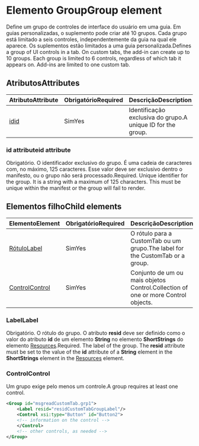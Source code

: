 # <a name="group-element"></a><span data-ttu-id="3f7bd-101">Elemento Group</span><span class="sxs-lookup"><span data-stu-id="3f7bd-101">Group element</span></span>

<span data-ttu-id="3f7bd-p101">Define um grupo de controles de interface do usuário em uma guia.  Em guias personalizadas, o suplemento pode criar até 10 grupos. Cada grupo está limitado a seis controles, independentemente da guia na qual ele aparece. Os suplementos estão limitados a uma guia personalizada.</span><span class="sxs-lookup"><span data-stu-id="3f7bd-p101">Defines a group of UI controls in a tab.  On custom tabs, the add-in can create up to 10 groups. Each group is limited to 6 controls, regardless of which tab it appears on. Add-ins are limited to one custom tab.</span></span>

## <a name="attributes"></a><span data-ttu-id="3f7bd-105">Atributos</span><span class="sxs-lookup"><span data-stu-id="3f7bd-105">Attributes</span></span>

|  <span data-ttu-id="3f7bd-106">Atributo</span><span class="sxs-lookup"><span data-stu-id="3f7bd-106">Attribute</span></span>  |  <span data-ttu-id="3f7bd-107">Obrigatório</span><span class="sxs-lookup"><span data-stu-id="3f7bd-107">Required</span></span>  |  <span data-ttu-id="3f7bd-108">Descrição</span><span class="sxs-lookup"><span data-stu-id="3f7bd-108">Description</span></span>  |
|:-----|:-----|:-----|
|  [<span data-ttu-id="3f7bd-109">id</span><span class="sxs-lookup"><span data-stu-id="3f7bd-109">id</span></span>](#id-attribute)  |  <span data-ttu-id="3f7bd-110">Sim</span><span class="sxs-lookup"><span data-stu-id="3f7bd-110">Yes</span></span>  | <span data-ttu-id="3f7bd-111">Identificação exclusiva do grupo.</span><span class="sxs-lookup"><span data-stu-id="3f7bd-111">A unique ID for the group.</span></span>|

### <a name="id-attribute"></a><span data-ttu-id="3f7bd-112">id attribute</span><span class="sxs-lookup"><span data-stu-id="3f7bd-112">id attribute</span></span>

<span data-ttu-id="3f7bd-p102">Obrigatório. O identificador exclusivo do grupo. É uma cadeia de caracteres com, no máximo, 125 caracteres. Esse valor deve ser exclusivo dentro o manifesto, ou o grupo não será processado.</span><span class="sxs-lookup"><span data-stu-id="3f7bd-p102">Required. Unique identifier for the group. It is a string with a maximum of 125 characters. This must be unique within the manifest or the group will fail to render.</span></span>

## <a name="child-elements"></a><span data-ttu-id="3f7bd-117">Elementos filho</span><span class="sxs-lookup"><span data-stu-id="3f7bd-117">Child elements</span></span>
|  <span data-ttu-id="3f7bd-118">Elemento</span><span class="sxs-lookup"><span data-stu-id="3f7bd-118">Element</span></span> |  <span data-ttu-id="3f7bd-119">Obrigatório</span><span class="sxs-lookup"><span data-stu-id="3f7bd-119">Required</span></span>  |  <span data-ttu-id="3f7bd-120">Descrição</span><span class="sxs-lookup"><span data-stu-id="3f7bd-120">Description</span></span>  |
|:-----|:-----|:-----|
|  [<span data-ttu-id="3f7bd-121">Rótulo</span><span class="sxs-lookup"><span data-stu-id="3f7bd-121">Label</span></span>](#label)      | <span data-ttu-id="3f7bd-122">Sim</span><span class="sxs-lookup"><span data-stu-id="3f7bd-122">Yes</span></span> |  <span data-ttu-id="3f7bd-123">O rótulo para a CustomTab ou um grupo.</span><span class="sxs-lookup"><span data-stu-id="3f7bd-123">The label for the CustomTab or a group.</span></span>  |
|  [<span data-ttu-id="3f7bd-124">Control</span><span class="sxs-lookup"><span data-stu-id="3f7bd-124">Control</span></span>](#control)    | <span data-ttu-id="3f7bd-125">Sim</span><span class="sxs-lookup"><span data-stu-id="3f7bd-125">Yes</span></span> |  <span data-ttu-id="3f7bd-126">Conjunto de um ou mais objetos Control.</span><span class="sxs-lookup"><span data-stu-id="3f7bd-126">Collection of one or more Control objects.</span></span>  |

### <a name="label"></a><span data-ttu-id="3f7bd-127">Label</span><span class="sxs-lookup"><span data-stu-id="3f7bd-127">Label</span></span> 

<span data-ttu-id="3f7bd-p103">Obrigatório. O rótulo do grupo. O atributo **resid** deve ser definido como o valor do atributo **id** de um elemento **String** no elemento **ShortStrings** do elemento [Resources](resources.md).</span><span class="sxs-lookup"><span data-stu-id="3f7bd-p103">Required. The label of the group. The  **resid** attribute must be set to the value of the **id** attribute of a **String** element in the **ShortStrings** element in the [Resources](resources.md) element.</span></span>

### <a name="control"></a><span data-ttu-id="3f7bd-131">Control</span><span class="sxs-lookup"><span data-stu-id="3f7bd-131">Control</span></span>
<span data-ttu-id="3f7bd-132">Um grupo exige pelo menos um controle.</span><span class="sxs-lookup"><span data-stu-id="3f7bd-132">A group requires at least one control.</span></span>

```xml
<Group id="msgreadCustomTab.grp1">
    <Label resid="residCustomTabGroupLabel"/>
    <Control xsi:type="Button" id="Button2">
    <!-- information on the control -->
    </Control>
    <!-- other controls, as needed -->
</Group>
```